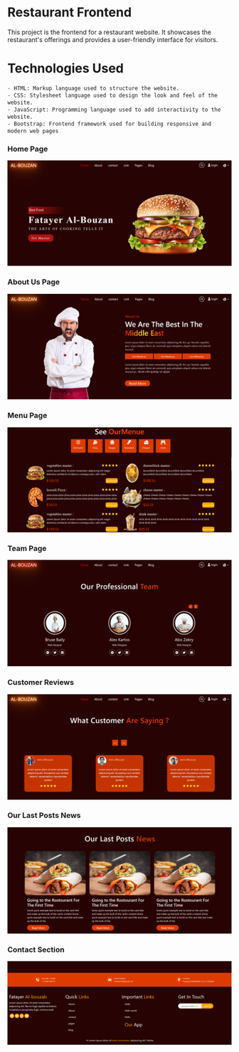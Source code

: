 # Restaurant Frontend

This project is the frontend for a restaurant website. It showcases the restaurant's offerings and provides a user-friendly interface for visitors.



# Technologies Used

    - HTML: Markup language used to structure the website.
    - CSS: Stylesheet language used to design the look and feel of the website.
    - JavaScript: Programming language used to add interactivity to the website.
    - Bootstrap: Frontend framework used for building responsive and modern web pages









### Home Page
![Home Page](screenshots/home.png)

### About Us Page
![About Us Page](screenshots/About.png)

### Menu Page
![Menu Page](screenshots/menu.png)

### Team Page
![Contact Page](screenshots/Team.png)

### Customer Reviews
![Customer Reviews](screenshots/customer_reviews.png)

### Our Last Posts News
![Our Last Posts News](screenshots/last_posts_news.png)

### Contact Section
![Contact Section](screenshots/contact.png)







